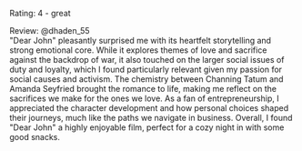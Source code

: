 Rating: 4 - great

Review: @dhaden_55  
"Dear John" pleasantly surprised me with its heartfelt storytelling and strong emotional core. While it explores themes of love and sacrifice against the backdrop of war, it also touched on the larger social issues of duty and loyalty, which I found particularly relevant given my passion for social causes and activism. The chemistry between Channing Tatum and Amanda Seyfried brought the romance to life, making me reflect on the sacrifices we make for the ones we love. As a fan of entrepreneurship, I appreciated the character development and how personal choices shaped their journeys, much like the paths we navigate in business. Overall, I found "Dear John" a highly enjoyable film, perfect for a cozy night in with some good snacks.
